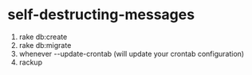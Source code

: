 # self-destructing-messages

1. rake db:create
2. rake db:migrate
3. whenever --update-crontab (will update your crontab configuration)
4. rackup
